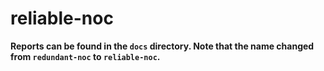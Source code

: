 # reliable-noc

**Reports can be found in the `docs` directory. Note that the name changed from `redundant-noc` to `reliable-noc`.**

